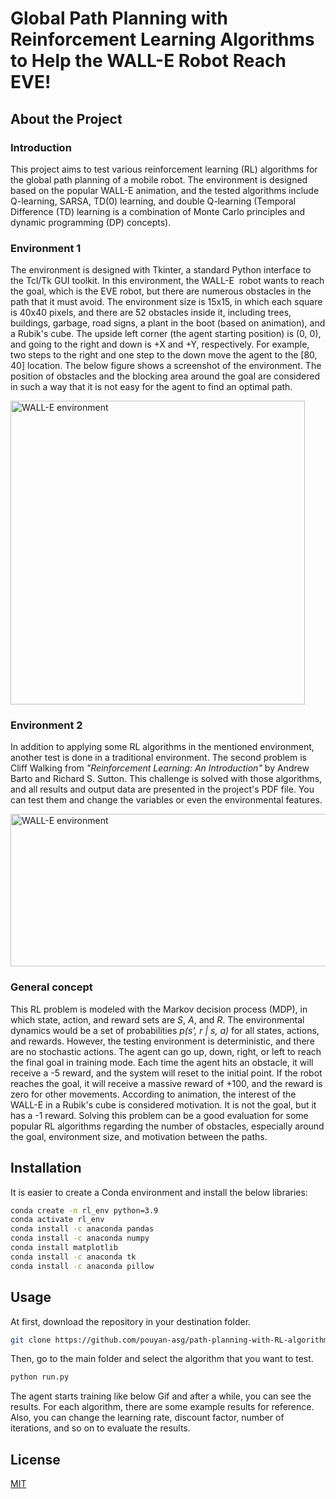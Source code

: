 # Global Path Planning with Reinforcement Learning Algorithms to Help the WALL-E Robot Reach EVE!

## About the Project

### Introduction

This project aims to test various reinforcement learning (RL) algorithms for the global path planning of a mobile robot. The environment is designed based on the popular WALL-E animation, and the tested algorithms include Q-learning, SARSA, TD(0) learning, and double Q-learning (Temporal Difference (TD) learning is a combination of Monte Carlo principles and dynamic programming (DP) concepts).

### Environment 1

The environment is designed with Tkinter, a standard Python interface to the Tcl/Tk GUI toolkit. In this environment, the WALL-E  robot wants to reach the goal, which is the EVE robot, but there are numerous obstacles in the path that it must avoid.
The environment size is 15x15, in which each square is 40x40 pixels, and there are 52 obstacles inside it, including trees, buildings, garbage, road signs, a plant in the boot (based on animation), and a Rubik's cube. The upside left corner (the agent starting position) is (0, 0), and going to the right and down is +X and +Y, respectively. For example, two steps to the right and one step to the down move the agent to the [80, 40] location.
The below figure shows a screenshot of the environment. The position of obstacles and the blocking area around the goal are considered in such a way that it is not easy for the agent to find an optimal path.

<img src="https://drive.google.com/uc?export=view&id=1K1erGU7y1feCwsHUE8XyMp5JHNlTXHOU" width="471" height="486" alt="WALL-E environment" align="middle">

### Environment 2

In addition to applying some RL algorithms in the mentioned environment, another test is done in a traditional environment. The second problem is Cliff Walking from *"Reinforcement Learning: An Introduction"* by Andrew Barto and Richard S. Sutton. This challenge is solved with those algorithms, and all results and output data are presented in the project's PDF file. You can test them and change the variables or even the environmental features.

<img src="https://drive.google.com/file/d/1RsVrXi22ok_BYnEaNZYYXmdrl1PyQbND" width="640" height="244" alt="WALL-E environment" align="middle">

### General concept

This RL problem is modeled with the Markov decision process (MDP), in which state, action, and reward sets are *S*, *A*, and *R*. The environmental dynamics would be a set of probabilities *p(s', r | s, a)* for all states, actions, and rewards. However, the testing environment is deterministic, and there are no stochastic actions.
The agent can go up, down, right, or left to reach the final goal in training mode. Each time the agent hits an obstacle, it will receive a -5 reward, and the system will reset to the initial point. If the robot reaches the goal, it will receive a massive reward of +100, and the reward is zero for other movements. According to animation, the interest of the WALL-E in a Rubik's cube is considered motivation. It is not the goal, but it has a -1 reward. Solving this problem can be a good evaluation for some popular RL algorithms regarding the number of obstacles, especially around the goal, environment size, and motivation between the paths.


## Installation

It is easier to create a Conda environment and install the below libraries:

```bash
conda create -n rl_env python=3.9
conda activate rl_env
conda install -c anaconda pandas
conda install -c anaconda numpy
conda install matplotlib
conda install -c anaconda tk
conda install -c anaconda pillow
```

## Usage

At first, download the repository in your destination folder.

```bash
git clone https://github.com/pouyan-asg/path-planning-with-RL-algorithms.git
```
Then, go to the main folder and select the algorithm that you want to test.

```bash
python run.py

```
The agent starts training like below Gif and after a while, you can see the results. For each algorithm, there are some example results for reference. Also, you can change the learning rate, discount factor, number of iterations, and so on to evaluate the results.

## License

[MIT](https://choosealicense.com/licenses/mit/)

